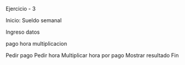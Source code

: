 Ejercicio - 3

Inicio: Sueldo semanal

Ingreso datos

pago
hora
multiplicacion

Pedir pago
Pedir hora
Multiplicar hora por pago
Mostrar resultado
Fin
